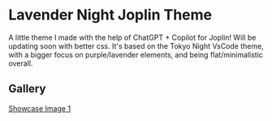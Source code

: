 # Lavender Night Joplin Theme

A little theme I made with the help of ChatGPT + Copilot for Joplin! Will be updating soon with better css. It's based on the Tokyo Night VsCode theme, with a bigger focus on purple/lavender elements, and being flat/minimalistic overall.

## Gallery
[Showcase Image 1](/images/image1.png)
